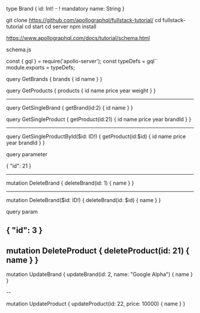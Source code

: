 type Brand {
    id: Int! - ! mandatory
    name: String
}

git clone https://github.com/apollographql/fullstack-tutorial/
cd fullstack-tutorial
cd start
cd server
npm install


https://www.apollographql.com/docs/tutorial/schema.html

schema.js

const { gql } = require('apollo-server');
const typeDefs = gql``
module.exports = typeDefs;






query GetBrands {
  brands {
      id
      name
  }
}


query GetProducts {
  products {
      id
      name
      price
      year
      weight
  }
}

---

query GetSingleBrand {
   getBrand(id:2) {
        id 
        name
  }
}

query GetSingleProduct {
   getProduct(id:21) {
        id 
        name
        price
        year
        brandId
  }
}

-------

query GetSingleProductById($id: ID!) {
   getProduct(id:$id) {
        id 
        name
        price
        year
        brandId
  }
}

query parameter

{
  "id": 21
}

-------


mutation DeleteBrand {
  deleteBrand(id: 1) {
    name
  }
}

----

mutation DeleteBrand($id: ID!) {
  deleteBrand(id: $id) {
    name
  }
}

query param

{
  "id": 3
}
-- 

mutation DeleteProduct {
  deleteProduct(id: 21) {
    name
  }
}
---


mutation UpdateBrand {
  updateBrand(id: 2, name: "Google Alpha") {
    name
  }
}

--

mutation UpdateProduct {
  updateProduct(id: 22, price: 10000) {
    name
  }
}